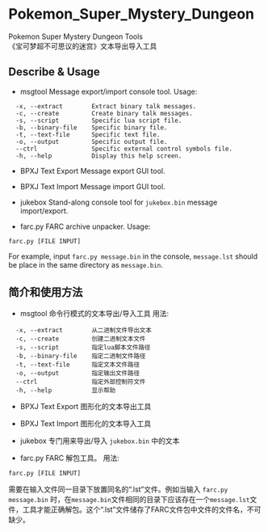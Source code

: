 # Pokemon_Super_Mystery_Dungeon
Pokemon Super Mystery Dungeon Tools<br>
《宝可梦超不可思议的迷宫》文本导出导入工具

## Describe & Usage
- msgtool
Message export/import console tool. 
Usage:
```
  -x, --extract        Extract binary talk messages.
  -c, --create         Create binary talk messages.
  -s, --script         Specific lua script file.
  -b, --binary-file    Specific binary file.
  -t, --text-file      Specific text file.
  -o, --output         Specific output file.
  --ctrl               Specific external control symbols file.
  -h, --help           Display this help screen.
```

- BPXJ Text Export
Message export GUI tool. 

- BPXJ Text Import
Message import GUI tool. 

- jukebox
Stand-along console tool for `jukebox.bin` message import/export. 

- farc.py
FARC archive unpacker. 
Usage:
```
farc.py [FILE INPUT]
```
For example, input `farc.py message.bin` in the console, `message.lst` should be place in the same directory as `message.bin`. 

## 简介和使用方法
- msgtool
命令行模式的文本导出/导入工具
用法:
```
  -x, --extract        从二进制文件导出文本
  -c, --create         创建二进制文本文件
  -s, --script         指定lua脚本文件路径
  -b, --binary-file    指定二进制文件路径
  -t, --text-file      指定文本文件路径
  -o, --output         指定输出文件路径
  --ctrl               指定外部控制符文件
  -h, --help           显示帮助
```

- BPXJ Text Export
图形化的文本导出工具

- BPXJ Text Import
图形化的文本导入工具

- jukebox
专门用来导出/导入 `jukebox.bin` 中的文本

- farc.py
FARC 解包工具。
用法:
```
farc.py [FILE INPUT]
```
需要在输入文件同一目录下放置同名的“.lst”文件。例如当输入 `farc.py message.bin` 时，在`message.bin`文件相同的目录下应该存在一个`message.lst`文件，工具才能正确解包。这个“.lst”文件储存了FARC文件包中文件的文件名，不可缺少。


